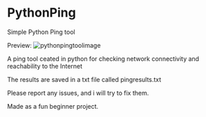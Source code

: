 # PythonPing
Simple Python Ping tool

Preview:
![pythonpingtoolimage](https://user-images.githubusercontent.com/57177898/175386042-e08d201b-23ee-42b6-8be2-6f3593eb19ec.png)


A ping tool ceated in python for checking network connectivity and reachability to the Internet

The results are saved in a txt file called pingresults.txt

Please report any issues, and i will try to fix them.

Made as a fun beginner project. 
